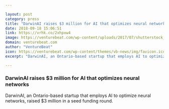 ```yaml
---

layout: post
category: press
title: "DarwinAI raises $3 million for AI that optimizes neural networks"
date: 2018-09-18 15:06:51
link: https://vrhk.co/2xhpxw4
image: https://venturebeat.com/wp-content/uploads/2017/07/shutterstock_602929553.jpg?fit=1000%2C673&strip=all
domain: venturebeat.com
author: "VentureBeat"
icon: https://venturebeat.com/wp-content/themes/vb-news/img/favicon.ico
excerpt: "DarwinAI, an Ontario-based startup that employs AI to optimize neural networks, raised $3 million in a seed funding round."

---
```


### DarwinAI raises $3 million for AI that optimizes neural networks

DarwinAI, an Ontario-based startup that employs AI to optimize neural networks, raised $3 million in a seed funding round.